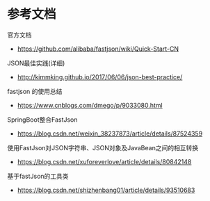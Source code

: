 # 参考文档
官方文档
- https://github.com/alibaba/fastjson/wiki/Quick-Start-CN

JSON最佳实践(详细)
- http://kimmking.github.io/2017/06/06/json-best-practice/

fastjson 的使用总结
- https://www.cnblogs.com/dmego/p/9033080.html

SpringBoot整合FastJson
- https://blog.csdn.net/weixin_38237873/article/details/87524359

使用FastJson对JSON字符串、JSON对象及JavaBean之间的相互转换
- https://blog.csdn.net/xuforeverlove/article/details/80842148

基于fastJson的工具类
- https://blog.csdn.net/shizhenbang01/article/details/93510683

